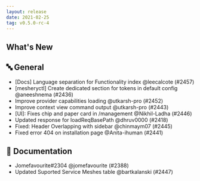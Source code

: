 ```yaml
---
layout: release
date: 2021-02-25
tag: v0.5.0-rc-4
---
```


## What's New
## 🔤 General
- [Docs] Language separation for Functionality index @leecalcote (#2457)
- [mesheryctl] Create dedicated section for tokens in default config @aneeshnema (#2436)
- Improve provider capabilities loading @utkarsh-pro (#2452)
- Improve context view command output @utkarsh-pro (#2443)
- [UI]: Fixes chip and paper card in /management @Nikhil-Ladha (#2446)
- Updated response for loadReqBasePath @dhruv0000 (#2418)
- Fixed: Header Overlapping with sidebar @chinmaym07 (#2445)
- Fixed error 404 on installation page @Anita-ihuman (#2441)

## 📖 Documentation

- Jomefavourite#2304 @jomefavourite (#2388)
- Updated Suported Service Meshes table @bartkalanski (#2447)
